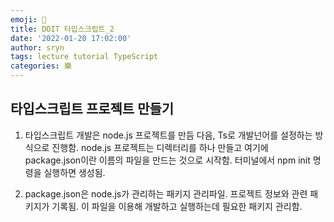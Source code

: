 ```yaml
---
emoji: 📑
title: DOIT 타입스크립트_2
date: '2022-01-20 17:02:00'
author: sryn
tags: lecture tutorial TypeScript
categories: 樂
---
```


## 타입스크립트 프로젝트 만들기

1. 타입스크립트 개발은 node.js 프로젝트를 만듬 다음, Ts로 개발넌어를 설정하는 방식으로 진행함. node.js 프로젝트는 디렉터리를 하나 만들고 여기에 package.json이란 이름의 파일을 만드는 것으로 시작함. 터미널에서 npm init 명령을 실행하면 생성됨.

2. package.json은 node.js가 관리하는 패키지 관리파일. 프로젝트 정보와 관련 패키지가 기록됨. 이 파일을 이용해 개발하고 실행하는데 필요한 패키지 관리함.

```toc

```
